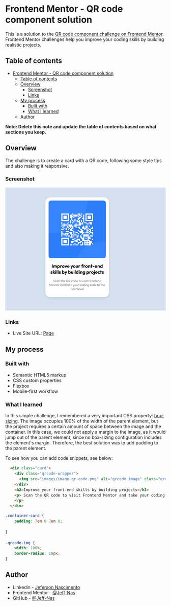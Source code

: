 # Frontend Mentor - QR code component solution

This is a solution to the [QR code component challenge on Frontend Mentor](https://www.frontendmentor.io/challenges/qr-code-component-iux_sIO_H). Frontend Mentor challenges help you improve your coding skills by building realistic projects. 

## Table of contents

- [Frontend Mentor - QR code component solution](#frontend-mentor---qr-code-component-solution)
  - [Table of contents](#table-of-contents)
  - [Overview](#overview)
    - [Screenshot](#screenshot)
    - [Links](#links)
  - [My process](#my-process)
    - [Built with](#built-with)
    - [What I learned](#what-i-learned)
  - [Author](#author)

**Note: Delete this note and update the table of contents based on what sections you keep.**

## Overview
  The challenge is to create a card with a QR code, following some style tips and also making it responsive.
### Screenshot

![My image](./images/screenshot.jpg)


### Links

- Live Site URL: [Page](https://jeff-nas.github.io/Mentor-newbie-qrcode/)

## My process

### Built with

- Semantic HTML5 markup
- CSS custom properties
- Flexbox
- Mobile-first workflow


### What I learned

In this simple challenge, I remembered a very important CSS property: [box-sizing](./images/box-sizing.jpg).
The image occupies 100% of the width of the parent element, but the project requires a certain amount of space between the image and the container.
In this case, we could not apply a margin to the image, as it would jump out of the parent element, since no box-sizing configuration includes the element's margin.
Therefore, the best solution was to add padding to the parent element.


To see how you can add code snippets, see below:


```html
  <div class="card">
    <div class="qrcode-wrapper">
      <img src="images/image-qr-code.png" alt="qrcode image" class="qrcode-img">
    </div>
    <h2>Improve your front-end skills by building projects</h2>
    <p> Scan the QR code to visit Frontend Mentor and take your coding skills to the next level
    </p>
  </div>
```
```css
.container-card {
    padding: 7em 0 7em 0;
    
}

.qrcode-img {
    width: 100%;
    border-radius: 10px;
}
```



## Author

- Linkedin - [Jeferson Nascimento](https://www.linkedin.com/in/jeferson-n-75663b145/)
- Frontend Mentor - [@Jeff-Nas](https://www.frontendmentor.io/profile/Jeff-Nas)
- GitHub - [@Jeff-Nas](https://github.com/Jeff-Nas)


